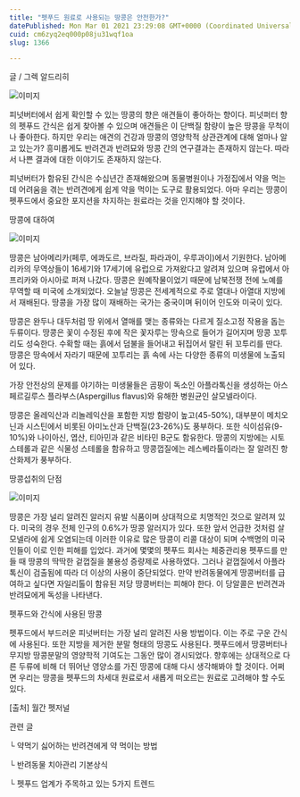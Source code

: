 ```yaml
---
title: "펫푸드 원료로 사용되는 땅콩은 안전한가?"
datePublished: Mon Mar 01 2021 23:29:08 GMT+0000 (Coordinated Universal Time)
cuid: cm6zyq2eq000p08ju31wqf1oa
slug: 1366

---
```



글 / 그렉 알드리히

![이미지](https://cdn.hashnode.com/res/hashnode/image/upload/v1739246939069/15d98be8-fd28-4752-91c2-5b0a5f63423a.jpeg)

피넛버터에서 쉽게 확인할 수 있는 땅콩의 향은 애견들이 좋아하는 향이다. 피넛퍼터 향의 펫푸드 간식은 쉽게 찾아볼 수 있으며 애견들은 이 단백질 함량이 높은 땅콩을 무척이나 좋아한다. 하지만 우리는 애견의 건강과 땅콩의 영양학적 상관관계에 대해 얼마나 알고 있는가? 흥미롭게도 반려견과 반려묘와 땅콩 간의 연구결과는 존재하지 않는다. 따라서 나쁜 결과에 대한 이야기도 존재하지 않는다.

피넛버터가 함유된 간식은 수십년간 존재해왔으며 동물병원이나 가정집에서 약을 먹는데 어려움을 겪는 반려견에게 쉽게 약을 먹이는 도구로 활용되었다. 아마 우리는 땅콩이 펫푸드에서 중요한 포지션을 차지하는 원료라는 것을 인지해야 할 것이다.

땅콩에 대하여

![이미지](https://cdn.hashnode.com/res/hashnode/image/upload/v1739246940520/a525589b-5076-4786-9195-2862dcb30e6c.jpeg)

땅콩은 남아메리카(페루, 에콰도르, 브라질, 파라과이, 우루과이)에서 기원한다. 남아메리카의 무역상들이 16세기와 17세기에 유럽으로 가져왔다고 알려져 있으며 유럽에서 아프리카와 아시아로 퍼져 나갔다. 땅콩은 원예작물이었기 때문에 남북전쟁 전에 노예를 무역할 때 미국에 소개되었다. 오늘날 땅콩은 전세계적으로 주로 열대나 아열대 지방에서 재배된다. 땅콩을 가장 많이 재배하는 국가는 중국이며 뒤이어 인도와 미국이 있다.

땅콩은 완두나 대두처럼 땅 위에서 열매를 맺는 종류와는 다르게 질소고정 작용을 돕는 두류이다. 땅콩은 꽃이 수정된 후에 작은 꽃자루는 땅속으로 들어가 길어지며 땅콩 꼬투리도 성숙한다. 수확할 때는 흙에서 덤불을 들어내고 뒤집어서 말린 뒤 꼬투리를 딴다. 땅콩은 땅속에서 자라기 때문에 꼬투리는 흙 속에 사는 다양한 종류의 미생물에 노출되어 있다.

가장 안전상의 문제를 야기하는 미생물들은 곰팡이 독소인 아플라톡신을 생성하는 아스페르길루스 플라부스(Aspergillus flavus)와 유해한 병원균인 살모넬라이다.

땅콩은 올레익산과 리놀레익산을 포함한 지방 함량이 높고(45-50%), 대부분이 메치오닌과 시스틴에서 비롯된 아미노산과 단백질(23-26%)도 풍부하다. 또한 식이섬유(9-10%)와 나이아신, 엽산, 티아민과 같은 비타민 B군도 함유한다. 땅콩의 지방에는 시토스테롤과 같은 식물성 스테롤을 함유하고 땅콩껍질에는 레스베라톨이라는 잘 알려진 항산화제가 풍부하다.

땅콩섭취의 단점

![이미지](https://cdn.hashnode.com/res/hashnode/image/upload/v1739246942017/f5658888-8413-47ad-9865-c2f1f2e6fe89.jpeg)

땅콩은 가장 널리 알려진 알러지 유발 식품이며 상대적으로 치명적인 것으로 알려져 있다. 미국의 경우 전체 인구의 0.6%가 땅콩 알러지가 있다. 또한 앞서 언급한 것처럼 살모넬라에 쉽게 오염되는데 이러한 이유로 많은 땅콩이 리콜 대상이 되며 수백명의 미국인들이 이로 인한 피해를 입었다. 과거에 몇몇의 펫푸드 회사는 체중관리용 펫푸드를 만들 때 땅콩의 딱딱한 겉껍질을 불용성 증량제로 사용하였다. 그러나 겉껍질에서 아플라톡신이 검출됨에 따라 더 이상의 사용이 중단되었다. 만약 반려동물에게 땅콩버터를 급여하고 싶다면 자일리톨이 함유된 저당 땅콩버터는 피해야 한다. 이 당알콜은 반려견과 반려묘에게 독성을 나타낸다.

펫푸드와 간식에 사용된 땅콩

펫푸드에서 부드러운 피넛버터는 가장 널리 알려진 사용 방법이다. 이는 주로 구운 간식에 사용된다. 또한 지방을 제거한 분말 형태의 땅콩도 사용된다. 펫푸드에서 땅콩버터나 무지방 땅콩분말의 영양학적 기여도는 그동안 많이 경시되었다. 향후에는 상대적으로 다른 두류에 비해 더 뛰어난 영양소를 가진 땅콩에 대해 다시 생각해봐야 할 것이다. 어쩌면 우리는 땅콩을 펫푸드의 차세대 원료로서 새롭게 떠오르는 원료로 고려해야 할 수도 있다.

[출처] 월간 펫저널

관련 글

└ 약먹기 싫어하는 반려견에게 약 먹이는 방법

└ 반려동물 치아관리 기본상식

└ 펫푸드 업계가 주목하고 있는 5가지 트렌드